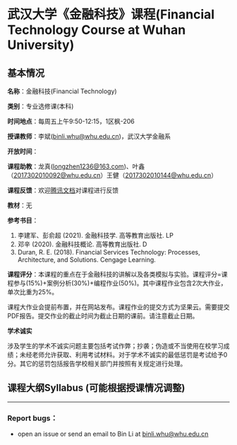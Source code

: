 # 武汉大学《金融科技》课程(Financial Technology Course at Wuhan University)

## 基本情况

**名称**：金融科技(Financial Technology)

**类别**：专业选修课(本科)

**时间地点**：每周五上午9:50-12:15，1区枫-206

**授课教师**：李斌(binli.whu@whu.edu.cn)，武汉大学金融系

**开放时间**：

**课程助教**：龙真(longzhen1236@163.com)、叶鑫（2017302010092@whu.edu.cn）王健（2017302010144@whu.edu.cn）

**课程反馈**：欢迎[腾讯文档](https://docs.qq.com/form/page/DU0RxZHd6VE5ubFF1?_w_tencentdocx_form=1)对课程进行反馈

**教材**：无

**参考书目**：

1. 李建军、彭俞超 (2021). 金融科技学. 高等教育出版社. LP
2. 邓辛 (2020). 金融科技概论. 高等教育出版社. D
3. Duran, R. E. (2018). Financial Services Technology: Processes, Architecture, and Solutions. Cengage Learning.

**课程评分**：本课程的重点在于金融科技的讲解以及各类模拟与实验。课程评分=课程参与(15%)+案例分析(30%)+编程作业(50%)。其中课程作业包含2次大作业，单次比重为25%。

​ 课程大作业会提前布置，并在网站发布。课程作业的提交方式为坚果云。需要提交PDF报告。提交作业的截止时间为截止日期的课前。请注意截止日期。

**学术诚实**

涉及学生的学术不诚实问题主要包括考试作弊；抄袭；伪造或不当使用在校学习成绩；未经老师允许获取、利用考试材料。对于学术不诚实的最低惩罚是考试给予0分。其它的惩罚包括报告学校相关部门并按照有关规定进行处理。

## 课程大纲Syllabus (可能根据授课情况调整)

---

### Report bugs：

* open an issue or send an email to Bin Li at binli.whu@whu.edu.cn
